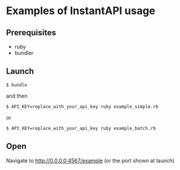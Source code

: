 # Examples of InstantAPI usage

## Prerequisites

- ruby
- bundler

## Launch

```
$ bundle
```

and then

```
$ API_KEY=replace_with_your_api_key ruby example_simple.rb
```

or

```
$ API_KEY=replace_with_your_api_key ruby example_batch.rb
```


## Open

Navigate to http://0.0.0.0:4567/example (or the port shown at launch)
